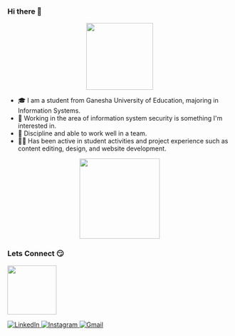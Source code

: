 ### Hi there 👋

<p align="center">
  <img height="150cm" src="https://i.kym-cdn.com/photos/images/newsfeed/000/949/123/c9d.gif"/>
<p>

- 🎓 I am a student from Ganesha University of Education, majoring in Information Systems. 
- 🤞 Working in the area of information system security is something I'm interested in. 
- 💪 Discipline and able to work well in a team. 
- 🐱‍👤 Has been active in student activities and project experience such as content editing, design, and website development.

<p align="center">
  <img height="180em" src="https://github-readme-stats-eight-theta.vercel.app/api/top-langs/?username=yonand21&layout=compact&langs_count=8&theme=algolia"/>
</a>
</p>

###  Lets Connect 😏 
<p align="left">
  <img height="110cm" src="https://c.tenor.com/QknbFwexXewAAAAC/apple-cat.gif">
</p>
<p> 
  <a href="https://www.linkedin.com/in/yonanda-putra-pamungkas" target="_blank">
    <img alt="LinkedIn" src="https://img.shields.io/badge/linkedin-%230077B5.svg?&style=for-the-badge&logo=linkedin&logoColor=white" />
  </a> 
  <a href="https://www.instagram.com/ypmngks21/" target="_blank">
    <img alt="Instagram" src="https://img.shields.io/badge/Instagram-E4405F?style=for-the-badge&logo=instagram&logoColor=white" />
  </a> 
  <a href="mailto: yonanda86@gmail.com" target="_blank">
    <img alt="Gmail" src="https://img.shields.io/badge/Gmail-D14836?style=for-the-badge&logo=gmail&logoColor=white" />
    
  </a> 
</p>

